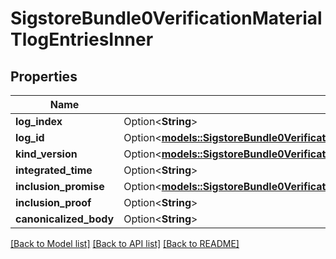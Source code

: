 # SigstoreBundle0VerificationMaterialTlogEntriesInner

## Properties

Name | Type | Description | Notes
------------ | ------------- | ------------- | -------------
**log_index** | Option<**String**> |  | [optional]
**log_id** | Option<[**models::SigstoreBundle0VerificationMaterialTlogEntriesInnerLogId**](sigstore_bundle_0_verificationMaterial_tlogEntries_inner_logId.md)> |  | [optional]
**kind_version** | Option<[**models::SigstoreBundle0VerificationMaterialTlogEntriesInnerKindVersion**](sigstore_bundle_0_verificationMaterial_tlogEntries_inner_kindVersion.md)> |  | [optional]
**integrated_time** | Option<**String**> |  | [optional]
**inclusion_promise** | Option<[**models::SigstoreBundle0VerificationMaterialTlogEntriesInnerInclusionPromise**](sigstore_bundle_0_verificationMaterial_tlogEntries_inner_inclusionPromise.md)> |  | [optional]
**inclusion_proof** | Option<**String**> |  | [optional]
**canonicalized_body** | Option<**String**> |  | [optional]

[[Back to Model list]](../README.md#documentation-for-models) [[Back to API list]](../README.md#documentation-for-api-endpoints) [[Back to README]](../README.md)


